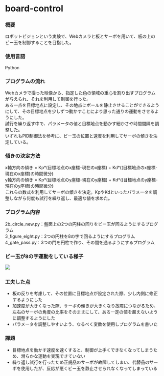 # board-control
### 概要
ロボットビジョンという実験で、Webカメラと板とサーボを用いて、板の上のビー玉を制御することを目指した。
### 使用言語
Python
### プログラムの流れ
Webカメラで撮った映像から、指定した色の領域の重心を割り出すプログラムが与えられ、それを利用して制御を行った。  
ある一点を目標地点に設定し、その地点にボールを静止させることができるようにして、その目標地点を少しずつ動かすことにより思った通りの運動をさせるようにした。  
試行を繰り返す中で、パラメータの値と目標地点を動かす細かさや時間間隔を調整した。  
いずれもPID制御法を参考に、ビー玉の位置と速度を利用してサーボの傾きを決定している。　　
### 傾きの決定方法
x軸方向の傾き = Kp*(目標地点のx座標-現在のx座標) + Kd*((目標地点のx座標-現在のx座標)の時間微分)  
y軸方向の傾き = Kp*(目標地点のy座標-現在のy座標) + Kd*((目標地点のy座標-現在のy座標)の時間微分)  
これらの数式を利用してサーボの傾きを決定。KpやKdといったパラメータを調整しながら何度も試行を繰り返し、最適な値を求めた。
### プログラム内容
2b_circle_new.py：盤面上の2つの円柱の回りをビー玉が回るようにするプログラム  
3_figure_eight.py：2つの円柱を8の字で回るようにするプログラム  
4_gate_pass.py：3つの門を円柱で作り、その間を通るようにするプログラム
### ビー玉が8の字運動をしている様子
[![](https://img.youtube.com/vi/FiebarI8sQ0/0.jpg)](https://www.youtube.com/watch?v=FiebarI8sQ0)　　
### 工夫した点
* 板の反りを考慮して、その位置に目標地点が設定された際、少し内側に修正するようにした  
* 加速度が大きくなった際、サーボの傾きが大きくなり故障につながるため、左右のサーボの角度の比率をそのままにして、ある一定の値を超えないように調整するようにした  
* パラメータを調整しやすいよう、なるべく変数を使用しプログラムを書いた    
### 課題
* 目標地点を動かす速度を速くすると、制御が上手くできなくなってしまうため、滑らかな運動を実現できていない
* 繰り返し試行を行ったため正規品のサーボが故障してしまい、代替品のサーボを使用したが、反応が悪くビー玉を静止させられなくなってしまっている
